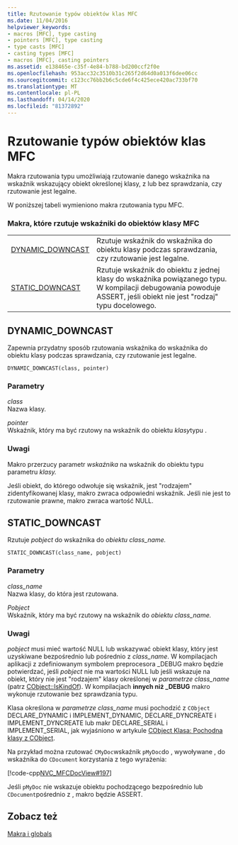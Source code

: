 ```yaml
---
title: Rzutowanie typów obiektów klas MFC
ms.date: 11/04/2016
helpviewer_keywords:
- macros [MFC], type casting
- pointers [MFC], type casting
- type casts [MFC]
- casting types [MFC]
- macros [MFC], casting pointers
ms.assetid: e138465e-c35f-4e84-b788-bd200ccf2f0e
ms.openlocfilehash: 953acc32c3510b31c265f2d64d0a013f6dee06cc
ms.sourcegitcommit: c123cc76bb2b6c5cde6f4c425ece420ac733bf70
ms.translationtype: MT
ms.contentlocale: pl-PL
ms.lasthandoff: 04/14/2020
ms.locfileid: "81372892"
---
```

# <a name="type-casting-of-mfc-class-objects"></a>Rzutowanie typów obiektów klas MFC

Makra rzutowania typu umożliwiają rzutowanie danego wskaźnika na wskaźnik wskazujący obiekt określonej klasy, z lub bez sprawdzania, czy rzutowanie jest legalne.

W poniższej tabeli wymieniono makra rzutowania typu MFC.

### <a name="macros-that-cast-pointers-to-mfc-class-objects"></a>Makra, które rzutuje wskaźniki do obiektów klasy MFC

|||
|-|-|
|[DYNAMIC_DOWNCAST](#dynamic_downcast)|Rzutuje wskaźnik do wskaźnika do obiektu klasy podczas sprawdzania, czy rzutowanie jest legalne.|
|[STATIC_DOWNCAST](#static_downcast)|Rzutuje wskaźnik do obiektu z jednej klasy do wskaźnika powiązanego typu. W kompilacji debugowania powoduje ASSERT, jeśli obiekt nie jest "rodzaj" typu docelowego.|

## <a name="dynamic_downcast"></a><a name="dynamic_downcast"></a>DYNAMIC_DOWNCAST

Zapewnia przydatny sposób rzutowania wskaźnika do wskaźnika do obiektu klasy podczas sprawdzania, czy rzutowanie jest legalne.

```
DYNAMIC_DOWNCAST(class, pointer)
```

### <a name="parameters"></a>Parametry

*class*<br/>
Nazwa klasy.

*pointer*<br/>
Wskaźnik, który ma być rzutowy na wskaźnik do obiektu *klasy*typu .

### <a name="remarks"></a>Uwagi

Makro przerzucy parametr *wskaźnika* na wskaźnik do obiektu typu parametru *klasy.*

Jeśli obiekt, do którego odwołuje się wskaźnik, jest "rodzajem" zidentyfikowanej klasy, makro zwraca odpowiedni wskaźnik. Jeśli nie jest to rzutowanie prawne, makro zwraca wartość NULL.

## <a name="static_downcast"></a><a name="static_downcast"></a>STATIC_DOWNCAST

Rzutuje *pobject* do wskaźnika do *obiektu class_name.*

```
STATIC_DOWNCAST(class_name, pobject)
```

### <a name="parameters"></a>Parametry

*class_name*<br/>
Nazwa klasy, do która jest rzutowana.

*Pobject*<br/>
Wskaźnik, który ma być rzutowy na wskaźnik do *obiektu class_name.*

### <a name="remarks"></a>Uwagi

*pobject* musi mieć wartość NULL lub wskazywać obiekt klasy, który jest uzyskiwane bezpośrednio lub pośrednio z *class_name*. W kompilacjach aplikacji z zdefiniowanym symbolem preprocesora _DEBUG makro będzie potwierdzać, jeśli *pobject* nie ma wartości NULL lub jeśli wskazuje na obiekt, który nie jest "rodzajem" klasy określonej w *parametrze class_name* (patrz [CObject::IsKindOf](../../mfc/reference/cobject-class.md#iskindof)). W kompilacjach **innych niż _DEBUG** makro wykonuje rzutowanie bez sprawdzania typu.

Klasa określona w *parametrze class_name* musi pochodzić z `CObject` DECLARE_DYNAMIC i IMPLEMENT_DYNAMIC, DECLARE_DYNCREATE i IMPLEMENT_DYNCREATE lub makr DECLARE_SERIAL i IMPLEMENT_SERIAL, jak wyjaśniono w artykule [CObject Klasa: Pochodna klasy z CObject](../../mfc/deriving-a-class-from-cobject.md).

Na przykład można rzutować `CMyDoc`wskaźnik `pMyDoc`do , wywoływane , do wskaźnika do `CDocument` korzystania z tego wyrażenia:

[!code-cpp[NVC_MFCDocView#197](../../mfc/codesnippet/cpp/type-casting-of-mfc-class-objects_1.cpp)]

Jeśli `pMyDoc` nie wskazuje obiektu pochodzącego bezpośrednio lub `CDocument`pośrednio z , makro będzie ASSERT.

## <a name="see-also"></a>Zobacz też

[Makra i globals](../../mfc/reference/mfc-macros-and-globals.md)
